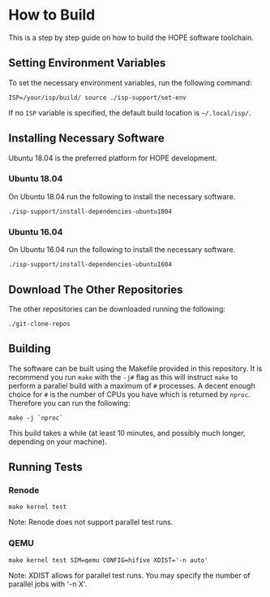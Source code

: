 # How to Build

This is a step by step guide on how to build the HOPE software toolchain.

## Setting Environment Variables
To set the necessary environment variables, run the following command:


```
ISP=/your/isp/build/ source ./isp-support/set-env
```

If no `ISP` variable is specified, the default build location is `~/.local/isp/`.

## Installing Necessary Software

Ubuntu 18.04 is the preferred platform for HOPE development.

### Ubuntu 18.04

On Ubuntu 18.04 run the following to install the necessary software.

```
./isp-support/install-dependencies-ubuntu1804
```

### Ubuntu 16.04

On Ubuntu 16.04 run the following to install the necessary software.

```
./isp-support/install-dependencies-ubuntu1604
```

## Download The Other Repositories

The other repositories can be downloaded running the following:

```
./git-clone-repos
```
## Building

The software can be built using the Makefile provided in this repository.  It is
recommend you run `make` with the `-j#` flag as this will instruct `make` to
perform a parallel build with a maximum of `#` processes.  A decent enough
choice for `#` is the number of CPUs you have which is returned by `nproc`.
Therefore you can run the following:

```
make -j `nproc`
```

This build takes a while (at least 10 minutes, and possibly much longer,
depending on your machine).

## Running Tests

### Renode

```
make kernel test
```

Note: Renode does not support parallel test runs.

### QEMU

```
make kernel test SIM=qemu CONFIG=hifive XDIST='-n auto'
```

Note: XDIST allows for parallel test runs. You may specify the number of parallel jobs with '-n X'.

